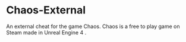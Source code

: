 # Chaos-External
An external cheat for the game Chaos. Chaos is a free to play game on Steam made in Unreal Engine 4 .

